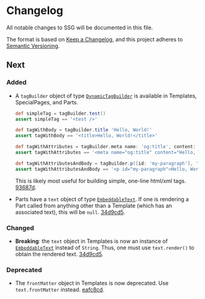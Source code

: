 # Changelog

All notable changes to SSG will be documented in this file.

The format is based on [Keep a Changelog](https://keepachangelog.com/en/1.0.0/), and this project adheres to [Semantic Versioning](https://semver.org/spec/v2.0.0.html).

## Next

### Added

- A `tagBuilder` object of type [`DynamicTagBuilder`](lib/src/main/groovy/com/jessebrault/ssg/tagbuilder/DynamicTagBuilder.groovy) is available in Templates, SpecialPages, and Parts.

    ```groovy
    def simpleTag = tagBuilder.test()
    assert simpleTag == '<test />'
  
    def tagWithBody = tagBuilder.title 'Hello, World!'
    assert tagWithBody == '<title>Hello, World!</title>'
    
    def tagWithAttributes = tagBuilder.meta name: 'og:title', content: 'Hello, World!'
    assert tagWithAttributes == '<meta name="og:title" content="Hello, World!" />'
  
    def tagWithAttributesAndBody = tagBuilder.p([id: 'my-paragraph'], 'Hello, World!')
    assert tagWithAttributesAndBody == '<p id="my-paragraph">Hello, World!</p>'
    ```
    
  This is likely most useful for building simple, one-line html/xml tags. [93687d](https://github.com/JesseBrault0709/ssg/commit/936587d).
- Parts have a `text` object of type [`EmbeddableText`](lib/src/main/groovy/com/jessebrault/ssg/text/EmbeddableText.groovy). If one is rendering a Part called from anything other than a Template (which has an associated text), this will be `null`. [34d9cd5](https://github.com/JesseBrault0709/ssg/commit/34d9cd5).

### Changed
- **Breaking**: the `text` object in Templates is now an instance of [`EmbeddableText`](lib/src/main/groovy/com/jessebrault/ssg/text/EmbeddableText.groovy) instead of `String`. Thus, one must use `text.render()` to obtain the rendered text. [34d9cd5](https://github.com/JesseBrault0709/ssg/commit/34d9cd5).

### Deprecated
- The `frontMatter` object in Templates is now deprecated. Use `text.frontMatter` instead. [eafc8cd](https://github.com/JesseBrault0709/ssg/commit/eafc8cd).
